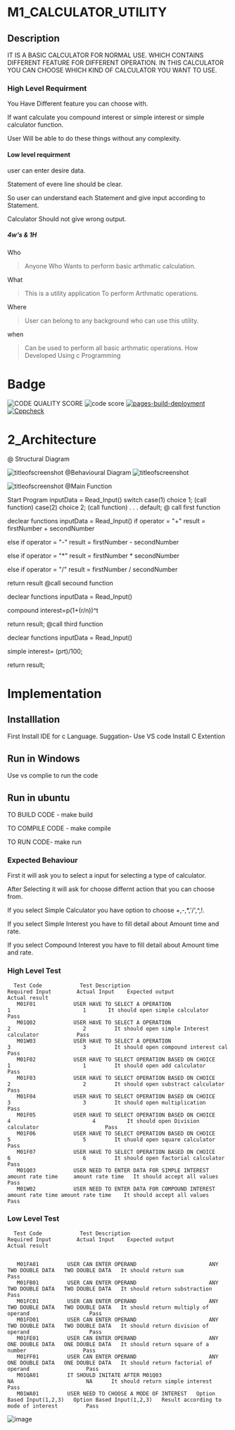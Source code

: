 # M1_CALCULATOR_UTILITY
## Description

IT IS A BASIC CALCULATOR FOR NORMAL USE.
WHICH CONTAINS DIFFERENT FEATURE FOR DIFFERENT OPERATION.
IN THIS CALCULATOR YOU CAN CHOOSE WHICH KIND OF CALCULATOR YOU WANT TO USE.

### High Level Requirment

You Have Different feature you can choose with.

If want calculate you compound interest or simple interest or simple calculator function.

User Will be able to do these things without any complexity.

#### Low level requirment

user can enter desire data.

Statement of evere line should be clear.

So user can understand each Statement and give input according to Statement.

Calculator Should not give wrong output.
##### 4w's & 1H

Who 
  >Anyone Who Wants to perform basic arthmatic calculation.

What
  >This is a utility application To perform Arthmatic operations.

Where
  >User can belong to any background who can use this utility.

when
  >Can be used to perform all basic arthmatic operations.
How
  >Developed Using c Programming
# Badge
![CODE QUALITY SCORE](https://api.codiga.io/project/30927/score/svg)
![code score](https://api.codiga.io/project/30927/status/svg)
[![pages-build-deployment](https://github.com/RitikSingh0523/M1_CALCULATOR_UTILITY/actions/workflows/pages/pages-build-deployment/badge.svg)](https://github.com/RitikSingh0523/M1_CALCULATOR_UTILITY/actions/workflows/pages/pages-build-deployment)
[![Cppcheck](https://github.com/RitikSingh0523/M1_CALCULATOR_UTILITY/actions/workflows/cppcheck.yml/badge.svg)](https://github.com/RitikSingh0523/M1_CALCULATOR_UTILITY/actions/workflows/cppcheck.yml)
# 2_Architecture

@ Structural Diagram

![titleofscreenshot](https://github.com/RitikSingh0523/M1_CALCULATOR_UTILITY/blob/main/2_Architecture/structuraldiagram.png)
@Behavioural Diagram
![titleofscreenshot](https://github.com/RitikSingh0523/M1_CALCULATOR_UTILITY/blob/main/2_Architecture/behaviouraldiagram.png)



![titleofscreenshot](https://github.com/RitikSingh0523/M1_CALCULATOR_UTILITY/blob/main/2_Architecture/Function1.png)
@Main Function

Start Program
inputData = Read_Input()
switch
case(1)
choice 1;
(call function)
case(2)
choice 2;
(call function)
.
.
.
default;
@ call first function

declear functions
inputData = Read_Input()
if operator = "+" result = firstNumber + secondNumber

else if operator = "-" result = firstNumber - secondNumber

else if operator = "*" result = firstNumber * secondNumber

else if operator = "/" result = firstNumber / secondNumber

return result
@call secound function

declear functions
inputData = Read_Input()

compound interest=p(1+(r/n))^t

return result;
@call third function

declear functions
inputData = Read_Input()

simple interest= (p*r*t)/100;

return result;
# Implementation
## Installlation
First Install IDE for c Language.
Suggation- Use VS code
Install C Extention
## Run in Windows
Use vs complie to run the code
## Run in ubuntu
TO BUILD CODE - make build

TO COMPILE CODE - make compile

TO RUN CODE- make run
### Expected Behaviour 
 First it will ask you to select a input for selecting a type of calculator.
 
 After Selecting it will ask for choose differnt action that you can choose from.
 
 If you select Simple Calculator you have option to choose +,-,*,'/',^,!.
 
 If you select Simple Interest you have to fill detail about Amount time and rate.
 
 If you select Compound Interest you have to fill detail about Amount time and rate.
### High Level Test
      Test Code	           Test Description	                        Required Input	      Actual Input	  Expected output	                               Actual result
       M01F01	         USER HAVE TO SELECT A OPERATION                  	1	                    1       It should open simple calculator	                   Pass
       M01Q02	         USER HAVE TO SELECT A OPERATION	                2	                    2	      It should open simple Interest calculator	           Pass
       M01W03	         USER HAVE TO SELECT A OPERATION	                3	                    3	      It should open compound interest cal	               Pass
       M01F02	         USER HAVE TO SELECT OPERATION BASED ON CHOICE    	1	                    1	      It should open add calculator	                       Pass
       M01F03	         USER HAVE TO SELECT OPERATION BASED ON CHOICE	        2	                    2	      It should open substract calculator	                 Pass
       M01F04	         USER HAVE TO SELECT OPERATION BASED ON CHOICE	        3	                    3	      It should open multiplication	                       Pass
       M01F05	         USER HAVE TO SELECT OPERATION BASED ON CHOICE	        4                   	   4	      It should open Division calculator	                 Pass
       M01F06	         USER HAVE TO SELECT OPERATION BASED ON CHOICE	        5	                    5	      It shuold open square calculator	                   Pass
       M01F07	         USER HAVE TO SELECT OPERATION BASED ON CHOICE	        6	                    6	      It should open factorial calculator                  Pass 
       M01Q03     	     USER NEED TO ENTER DATA FOR SIMPLE INTEREST	amount rate time 	 amount rate time	It should accept all values	                         Pass
       M01W02	         USER NEED TO ENTER DATA FOR COMPOUND INTEREST amount rate time	amount rate time	It should accept all values	                         Pass
### Low Level Test

      Test Code	           Test Description	                        Required Input	      Actual Input	  Expected output	                               Actual result


       M01FA01	       USER CAN ENTER OPERAND	                    ANY TWO DOUBLE DATA	  TWO DOUBLE DATA	It should return sum	                               Pass
       M01FB01	       USER CAN ENTER OPERAND	                    ANY TWO DOUBLE DATA	  TWO DOUBLE DATA	It should return substraction	                       Pass
       M01FC01	       USER CAN ENTER OPERAND	                    ANY TWO DOUBLE DATA	  TWO DOUBLE DATA	It should return multiply of operand	               Pass
       M01FD01	       USER CAN ENTER OPERAND	                    ANY TWO DOUBLE DATA	  TWO DOUBLE DATA	It should return division of operand	               Pass
       M01FE01	       USER CAN ENTER OPERAND	                    ANY ONE DOUBLE DATA	  ONE DOUBLE DATA	It should return square of a number	                 Pass
       M01FF01	       USER CAN ENTER OPERAND	                    ANY ONE DOUBLE DATA	  ONE DOUBLE DATA	It should return factorial of operand	               Pass
       M01QA01	       IT SHOULD INITATE AFTER M01Q03	                   NA	                    NA	    It should return simple interest     	               Pass
       M01WA01	       USER NEED TO CHOOSE A MODE OF INTEREST	Option Based Input(1,2,3)	Option Based Input(1,2,3)	Result according to mode of interest	     Pass
       
  ![image](https://user-images.githubusercontent.com/63330246/153559976-75018af0-08f9-46be-a3e3-07bde2835833.png)
